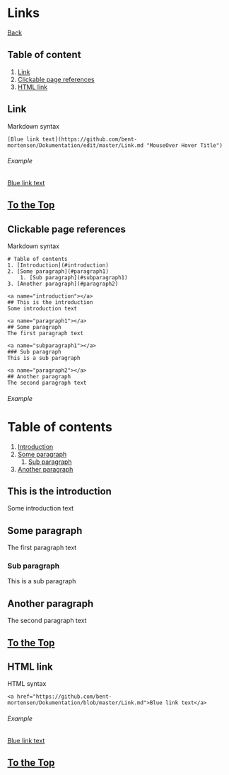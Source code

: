 <a name="top"></a>
# Links
[Back](https://github.com/bent-mortensen/Dokumentation#top "Back to main page.")

## Table of content
1. [Link](#link)
2. [Clickable page references](#cpr)
3. [HTML link](#html) 


<a name="link"></a> 
## Link

Markdown syntax 
```
[Blue link text](https://github.com/bent-mortensen/Dokumentation/edit/master/Link.md "MouseOver Hover Title")
```
###### Example  
[Blue link text](https://github.com/bent-mortensen/Dokumentation/edit/master/Link.md "MouseOver Hover Title")

[To the Top](#top)
------------------

<a name="cpr"></a> 
## Clickable page references

Markdown syntax 
```
# Table of contents
1. [Introduction](#introduction)
2. [Some paragraph](#paragraph1)
    1. [Sub paragraph](#subparagraph1)
3. [Another paragraph](#paragraph2)

<a name="introduction"></a>
## This is the introduction 
Some introduction text

<a name="paragraph1"></a>
## Some paragraph 
The first paragraph text

<a name="subparagraph1"></a>
### Sub paragraph 
This is a sub paragraph

<a name="paragraph2"></a>
## Another paragraph 
The second paragraph text
```
###### Example
# Table of contents
1. [Introduction](#introduction)
2. [Some paragraph](#paragraph1)
    1. [Sub paragraph](#subparagraph1)
3. [Another paragraph](#paragraph2)

<a name="introduction"></a>
## This is the introduction 
Some introduction text

<a name="paragraph1"></a>
## Some paragraph 
The first paragraph text

<a name="subparagraph1"></a>
### Sub paragraph 
This is a sub paragraph

<a name="paragraph2"></a>
## Another paragraph 
The second paragraph text

[To the Top](#top)
------------------

<a name="html"></a> 
## HTML link

HTML syntax 
```
<a href="https://github.com/bent-mortensen/Dokumentation/blob/master/Link.md">Blue link text</a>
```
###### Example  
<a href="https://github.com/bent-mortensen/Dokumentation/blob/master/Link.md">Blue link text</a>

[To the Top](#top)
------------------
